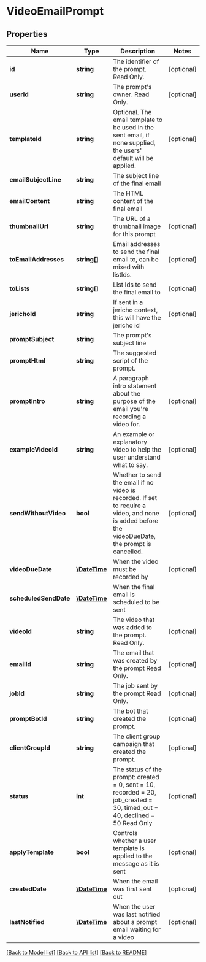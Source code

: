# VideoEmailPrompt

## Properties
Name | Type | Description | Notes
------------ | ------------- | ------------- | -------------
**id** | **string** | The identifier of the prompt. Read Only. | [optional] 
**userId** | **string** | The prompt&#39;s owner. Read Only. | [optional] 
**templateId** | **string** | Optional. The email template to be used in the sent email, if none supplied, the users&#39; default will be applied. | [optional] 
**emailSubjectLine** | **string** | The subject line of the final email | 
**emailContent** | **string** | The HTML content of the final email | 
**thumbnailUrl** | **string** | The URL of a thumbnail image for this prompt | [optional] 
**toEmailAddresses** | **string[]** | Email addresses to send the final email to, can be mixed with listIds. | [optional] 
**toLists** | **string[]** | List Ids to send the final email to | [optional] 
**jerichoId** | **string** | If sent in a jericho context, this will have the jericho id | [optional] 
**promptSubject** | **string** | The prompt&#39;s subject line | 
**promptHtml** | **string** | The suggested script of the prompt. | 
**promptIntro** | **string** | A paragraph intro statement about the purpose of the email you&#39;re recording a video for. | [optional] 
**exampleVideoId** | **string** | An example or explanatory video to help the user understand what to say. | [optional] 
**sendWithoutVideo** | **bool** | Whether to send the email if no video is recorded. If set to require a video, and none is added before the videoDueDate, the prompt is cancelled. | [optional] 
**videoDueDate** | [**\DateTime**](\DateTime.md) | When the video must be recorded by | [optional] 
**scheduledSendDate** | [**\DateTime**](\DateTime.md) | When the final email is scheduled to be sent | 
**videoId** | **string** | The video that was added to the prompt. Read Only. | [optional] 
**emailId** | **string** | The email that was created by the prompt Read Only. | [optional] 
**jobId** | **string** | The job sent by the prompt Read Only. | [optional] 
**promptBotId** | **string** | The bot that created the prompt. | [optional] 
**clientGroupId** | **string** | The client group campaign that created the prompt. | [optional] 
**status** | **int** | The status of the prompt: created &#x3D; 0, sent &#x3D; 10, recorded &#x3D; 20, job_created &#x3D; 30, timed_out &#x3D; 40, declined &#x3D; 50 Read Only | [optional] 
**applyTemplate** | **bool** | Controls whether a user template is applied to the message as it is sent | [optional] 
**createdDate** | [**\DateTime**](\DateTime.md) | When the email was first sent out | [optional] 
**lastNotified** | [**\DateTime**](\DateTime.md) | When the user was last notified about a prompt email waiting for a video | [optional] 

[[Back to Model list]](../README.md#documentation-for-models) [[Back to API list]](../README.md#documentation-for-api-endpoints) [[Back to README]](../README.md)


